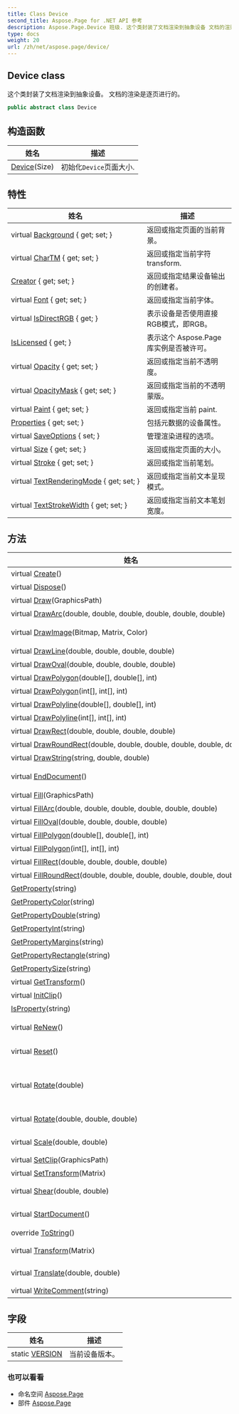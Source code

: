 ```yaml
---
title: Class Device
second_title: Aspose.Page for .NET API 参考
description: Aspose.Page.Device 班级. 这个类封装了文档渲染到抽象设备 文档的渲染是逐页进行的
type: docs
weight: 20
url: /zh/net/aspose.page/device/
---
```

## Device class

这个类封装了文档渲染到抽象设备。 文档的渲染是逐页进行的。

```csharp
public abstract class Device
```

## 构造函数

| 姓名 | 描述 |
| --- | --- |
| [Device](device/)(Size) | 初始化`Device`页面大小. |

## 特性

| 姓名 | 描述 |
| --- | --- |
| virtual [Background](../../aspose.page/device/background/) { get; set; } | 返回或指定页面的当前背景。 |
| virtual [CharTM](../../aspose.page/device/chartm/) { get; set; } | 返回或指定当前字符 transform. |
| [Creator](../../aspose.page/device/creator/) { get; set; } | 返回或指定结果设备输出的创建者。 |
| virtual [Font](../../aspose.page/device/font/) { get; set; } | 返回或指定当前字体。 |
| virtual [IsDirectRGB](../../aspose.page/device/isdirectrgb/) { get; } | 表示设备是否使用直接RGB模式，即RGB。 |
| [IsLicensed](../../aspose.page/device/islicensed/) { get; } | 表示这个 Aspose.Page 库实例是否被许可。 |
| virtual [Opacity](../../aspose.page/device/opacity/) { get; set; } | 返回或指定当前不透明度。 |
| virtual [OpacityMask](../../aspose.page/device/opacitymask/) { get; set; } | 返回或指定当前的不透明蒙版。 |
| virtual [Paint](../../aspose.page/device/paint/) { get; set; } | 返回或指定当前 paint. |
| [Properties](../../aspose.page/device/properties/) { get; set; } | 包括元数据的设备属性。 |
| virtual [SaveOptions](../../aspose.page/device/saveoptions/) { set; } | 管理渲染进程的选项。 |
| virtual [Size](../../aspose.page/device/size/) { get; set; } | 返回或指定页面的大小。 |
| virtual [Stroke](../../aspose.page/device/stroke/) { get; set; } | 返回或指定当前笔划。 |
| virtual [TextRenderingMode](../../aspose.page/device/textrenderingmode/) { get; set; } | 返回或指定当前文本呈现模式。 |
| virtual [TextStrokeWidth](../../aspose.page/device/textstrokewidth/) { get; set; } | 返回或指定当前文本笔划宽度。 |

## 方法

| 姓名 | 描述 |
| --- | --- |
| virtual [Create](../../aspose.page/device/create/)() | 创建此设备的副本。 |
| virtual [Dispose](../../aspose.page/device/dispose/)() | 处理设备。 |
| virtual [Draw](../../aspose.page/device/draw/)(GraphicsPath) | 绘制路径。 |
| virtual [DrawArc](../../aspose.page/device/drawarc/)(double, double, double, double, double, double) | 绘制圆弧。 |
| virtual [DrawImage](../../aspose.page/device/drawimage/)(Bitmap, Matrix, Color) | 绘制具有指定变换和背景的图像。 |
| virtual [DrawLine](../../aspose.page/device/drawline/)(double, double, double, double) | 绘制线段。 |
| virtual [DrawOval](../../aspose.page/device/drawoval/)(double, double, double, double) | 画一个椭圆。 |
| virtual [DrawPolygon](../../aspose.page/device/drawpolygon/#drawpolygon)(double[], double[], int) | 画了一个 poligone. |
| virtual [DrawPolygon](../../aspose.page/device/drawpolygon/#drawpolygon_1)(int[], int[], int) | 绘制多边形。 |
| virtual [DrawPolyline](../../aspose.page/device/drawpolyline/#drawpolyline)(double[], double[], int) | 绘制折线。 |
| virtual [DrawPolyline](../../aspose.page/device/drawpolyline/#drawpolyline_1)(int[], int[], int) | 绘制折线。 |
| virtual [DrawRect](../../aspose.page/device/drawrect/)(double, double, double, double) | 绘制一个矩形。 |
| virtual [DrawRoundRect](../../aspose.page/device/drawroundrect/)(double, double, double, double, double, double) | 绘制一个圆角矩形。 |
| virtual [DrawString](../../aspose.page/device/drawstring/)(string, double, double) | 在给定点绘制字符串。 |
| virtual [EndDocument](../../aspose.page/device/enddocument/)() | 在文档呈现后对设备进行必要的准备。 |
| virtual [Fill](../../aspose.page/device/fill/)(GraphicsPath) | 填充路径。 |
| virtual [FillArc](../../aspose.page/device/fillarc/)(double, double, double, double, double, double) | 填充圆弧。 |
| virtual [FillOval](../../aspose.page/device/filloval/)(double, double, double, double) | 填充椭圆形。 |
| virtual [FillPolygon](../../aspose.page/device/fillpolygon/#fillpolygon)(double[], double[], int) | 填充 poligone. |
| virtual [FillPolygon](../../aspose.page/device/fillpolygon/#fillpolygon_1)(int[], int[], int) | 填充 poligone. |
| virtual [FillRect](../../aspose.page/device/fillrect/)(double, double, double, double) | 填充一个矩形。 |
| virtual [FillRoundRect](../../aspose.page/device/fillroundrect/)(double, double, double, double, double, double) | 填充一个圆角矩形。 |
| [GetProperty](../../aspose.page/device/getproperty/)(string) | 获取字符串属性的值。 |
| [GetPropertyColor](../../aspose.page/device/getpropertycolor/)(string) | 获取颜色属性的值。 |
| [GetPropertyDouble](../../aspose.page/device/getpropertydouble/)(string) | 获取 double 属性的值。 |
| [GetPropertyInt](../../aspose.page/device/getpropertyint/)(string) | 获取整数属性的值。 |
| [GetPropertyMargins](../../aspose.page/device/getpropertymargins/)(string) | 获取保证金属性的值。 |
| [GetPropertyRectangle](../../aspose.page/device/getpropertyrectangle/)(string) | 获取矩形属性的值。 |
| [GetPropertySize](../../aspose.page/device/getpropertysize/)(string) | 获取大小属性的值。 |
| virtual [GetTransform](../../aspose.page/device/gettransform/)() | 获取当前变换。 |
| virtual [InitClip](../../aspose.page/device/initclip/)() | 初始化设备的剪辑。 |
| [IsProperty](../../aspose.page/device/isproperty/)(string) | 获取布尔属性的值。 |
| virtual [ReNew](../../aspose.page/device/renew/)() | 将设备重置为整个文档的初始状态。用于重置输出流。 |
| virtual [Reset](../../aspose.page/device/reset/)() | 将设备重置为页面的初始状态。 |
| virtual [Rotate](../../aspose.page/device/rotate/#rotate)(double) | 旋转当前变换矩阵。调用 writeTransform(Transform). 以正角度 theta 旋转将正 x 轴 上的点旋转到正 y 轴. |
| virtual [Rotate](../../aspose.page/device/rotate/#rotate_1)(double, double, double) | 围绕一个点旋转当前变换矩阵。 |
| virtual [Scale](../../aspose.page/device/scale/)(double, double) | 缩放当前变换矩阵。调用 writeTransform(Transform). |
| virtual [SetClip](../../aspose.page/device/setclip/)(GraphicsPath) | 指定设备的剪辑。 |
| virtual [SetTransform](../../aspose.page/device/settransform/)(Matrix) | 指定当前转换。 |
| virtual [Shear](../../aspose.page/device/shear/)(double, double) | 剪切当前变换矩阵。调用 writeTransform(Transform). |
| virtual [StartDocument](../../aspose.page/device/startdocument/)() | 在开始渲染文档之前对设备进行必要的准备。 |
| override [ToString](../../aspose.page/device/tostring/)() | 返回设备类型的名称。 |
| virtual [Transform](../../aspose.page/device/transform/)(Matrix) | 变换当前变换矩阵。调用 writeTransform(Transform) |
| virtual [Translate](../../aspose.page/device/translate/)(double, double) | 翻译当前的变换矩阵。调用 writeTransform(Transform). |
| virtual [WriteComment](../../aspose.page/device/writecomment/)(string) | 写评论. |

## 字段

| 姓名 | 描述 |
| --- | --- |
| static [VERSION](../../aspose.page/device/version/) | 当前设备版本。 |

### 也可以看看

* 命名空间 [Aspose.Page](../../aspose.page/)
* 部件 [Aspose.Page](../../)


